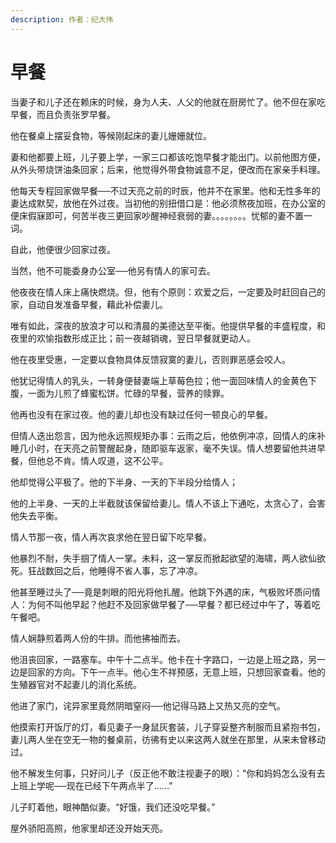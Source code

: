```yaml
---
description: 作者：纪大伟
---
```


# 早餐

当妻子和儿子还在赖床的时候，身为人夫、人父的他就在厨房忙了。他不但在家吃早餐，而且负责张罗早餐。

他在餐桌上摆妥食物，等候刚起床的妻儿姗姗就位。

妻和他都要上班，儿子要上学，一家三口都该吃饱早餐才能出门。以前他图方便，从外头带烧饼油条回家；后来，他觉得外带食物诚意不足，便改而在家亲手料理。

他每天专程回家做早餐──不过天亮之前的时辰，他并不在家里。他和无性多年的妻达成默契，放他在外过夜。当初他的别扭借口是：他必须熬夜加班，在办公室的便床假寐即可，何苦半夜三更回家吵醒神经衰弱的妻。。。。。。。。忧郁的妻不置一词。

自此，他便很少回家过夜。

当然，他不可能委身办公室──他另有情人的家可去。

他夜夜在情人床上痛快燃烧。但，他有个原则：欢爱之后，一定要及时赶回自己的家，自动自发准备早餐，藉此补偿妻儿。

唯有如此，深夜的放浪才可以和清晨的美德达至平衡。他提供早餐的丰盛程度，和夜里的欢愉指数形成正比；前一夜越销魂，翌日早餐就更动人。

他在夜里受惠，一定要以食物具体反馈寂寞的妻儿，否则罪恶感会咬人。

他犹记得情人的乳头，一转身便替妻端上草莓色拉；他一面回味情人的金黄色下腹，一面为儿煎了蜂蜜松饼。忙碌的早餐，营养的赎罪。

他再也没有在家过夜。他的妻儿却也没有缺过任何一顿良心的早餐。

但情人迭出怨言，因为他永远照规矩办事：云雨之后，他依例冲凉，回情人的床补睡几小时，在天亮之前警醒起身，随即驱车返家，毫不失误。情人想要留他共进早餐，但他总不肯。情人叹道，这不公平。

他却觉得公平极了。他的下半身、一天的下半段分给情人；

他的上半身、一天的上半截就该保留给妻儿。情人不该上下通吃，太贪心了，会害他失去平衡。

情人节那一夜，情人再次哀求他在翌日留下吃早餐。

他暴烈不耐，失手掴了情人一掌。未料，这一掌反而掀起欲望的海啸，两人欲仙欲死。狂战数回之后，他睡得不省人事，忘了冲凉。

他甚至睡过头了──竟是刺眼的阳光将他扎醒。他跳下外遇的床，气极败坏质问情人：为何不叫他早起？他赶不及回家做早餐了──早餐？都已经过中午了，等着吃午餐吧。

情人娴静煎着两人份的牛排。而他拂袖而去。

他沮丧回家，一路塞车。中午十二点半。他卡在十字路口，一边是上班之路，另一边是回家的方向。下午一点半。他心生不祥预感，无意上班，只想回家查看。他的生殖器官对不起妻儿的消化系统。

他进了家门，诧异家里竟然阴暗窒闷──他记得马路上又热又亮的空气。

他摸索打开饭厅的灯，看见妻子一身鼠灰套装，儿子穿妥整齐制服而且紧抱书包，妻儿两人坐在空无一物的餐桌前，彷彿有史以来这两人就坐在那里，从来未曾移动过。

他不解发生何事，只好问儿子（反正他不敢注视妻子的眼）："你和妈妈怎么没有去上班上学呢──现在已经下午两点半了……”

儿子盯着他，眼神酷似妻。“好饿，我们还没吃早餐。”

屋外骄阳高照，他家里却还没开始天亮。

